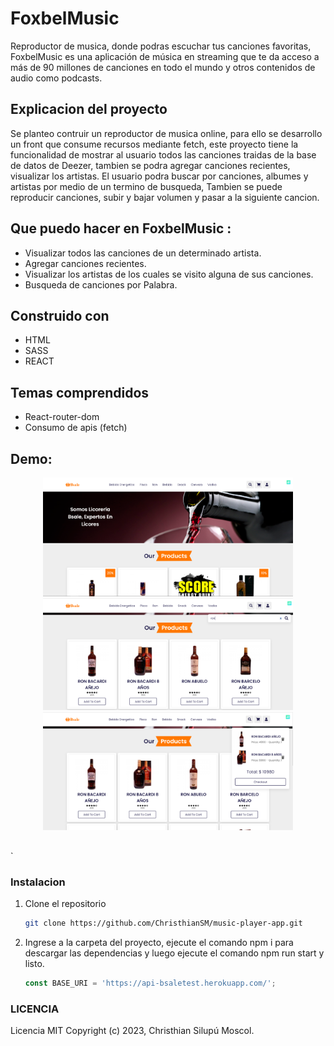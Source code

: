 # FoxbelMusic

Reproductor de musica, donde podras escuchar tus canciones favoritas, FoxbelMusic es una aplicación de música en streaming que te da acceso a más de 90 millones de canciones en todo el mundo y otros contenidos de audio como podcasts.

## Explicacion del proyecto 
Se planteo contruir un reproductor de musica online, para ello se desarrollo un front que consume recursos mediante fetch, este proyecto tiene la funcionalidad de mostrar al usuario todos las canciones traidas de la base de datos de Deezer, tambien se podra agregar canciones recientes, visualizar los artistas. El usuario podra buscar por canciones, albumes y artistas por medio de un termino de busqueda, Tambien se puede reproducir canciones, subir y bajar volumen y pasar a la siguiente cancion.

## Que puedo hacer en FoxbelMusic :

* Visualizar todos las canciones de un determinado artista.
* Agregar canciones recientes.
* Visualizar los artistas de los cuales se visito alguna de sus canciones.
* Busqueda de canciones por Palabra.

## Construido con
* HTML
* SASS
* REACT

## Temas comprendidos

* React-router-dom
* Consumo de apis (fetch)

## Demo: 

<div align="center" style="margin-bottom:30px">
  <img src="https://github.com/ChristhianSM/bsale-frontend/blob/main/src/assets/imagen1.PNG" width="400" title="hover text">
  <img src="https://github.com/ChristhianSM/bsale-frontend/blob/main/src/assets/imagen2.PNG" width="400" title="hover text">
  <img src="https://github.com/ChristhianSM/bsale-frontend/blob/main/src/assets/imagen3.PNG" width="400" title="hover text">
</div>
`

### Instalacion

1. Clone el repositorio 
   ```sh
   git clone https://github.com/ChristhianSM/music-player-app.git
   ```
2. Ingrese a la carpeta del proyecto, ejecute el comando npm i para descargar las dependencias y luego ejecute el comando npm run start y listo.
   ```js
   const BASE_URI = 'https://api-bsaletest.herokuapp.com/';
   ```

### LICENCIA

Licencia MIT Copyright (c) 2023, Christhian Silupú Moscol.